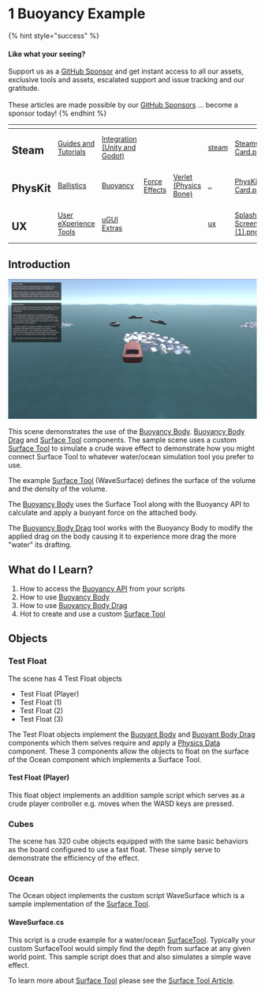 # 1 Buoyancy Example

{% hint style="success" %}
#### Like what your seeing?

Support us as a [GitHub Sponsor](../../../../become-a-sponsor/) and get instant access to all our assets, exclusive tools and assets, escalated support and issue tracking and our gratitude.\
\
These articles are made possible by our [GitHub Sponsors](../../../../become-a-sponsor/) ... become a sponsor today!
{% endhint %}

<table data-view="cards"><thead><tr><th></th><th></th><th></th><th></th><th></th><th data-hidden data-card-target data-type="content-ref"></th><th data-hidden data-card-cover data-type="files"></th></tr></thead><tbody><tr><td><h2>Steam</h2></td><td><a href="../../../../company/steam/">Guides and Tutorials</a></td><td><a href="../../../steamworks/">Integration (Unity and Godot)</a></td><td></td><td></td><td><a href="../../../../company/steam/">steam</a></td><td><a href="../../../../.gitbook/assets/Steamworks Card.png">Steamworks Card.png</a></td></tr><tr><td><h2>PhysKit</h2></td><td><a href="fantasy-style-ballistic-simulation.md">Ballistics</a></td><td><a href="1-buoyancy-example.md">Buoyancy</a></td><td><a href="1-force-effect-fields.md">Force Effects</a></td><td><a href="2-verlet-spring-skinned-mesh.md">Verlet (Physics Bone)</a></td><td><a href="../../">..</a></td><td><a href="../../../../.gitbook/assets/PhysKit Card.png">PhysKit Card.png</a></td></tr><tr><td><h2>UX</h2></td><td><a href="../../../ux/learning/core-concepts/">User eXperience Tools</a></td><td><a href="../../../ux/learning/ugui-extras/">uGUI Extras</a></td><td></td><td></td><td><a href="../../../ux/">ux</a></td><td><a href="../../../../.gitbook/assets/Splash Screen (1).png">Splash Screen (1).png</a></td></tr></tbody></table>

## Introduction

![](<../../../../.gitbook/assets/image (175) (1).png>)

This scene demonstrates the use of the [Buoyancy Body](../../components/buoyant-body.md). [Buoyancy Body Drag](../../components/buoyant-body-drag.md) and [Surface Tool](../../components/surface-tool.md) components. The sample scene uses a custom [Surface Tool](../../components/surface-tool.md) to simulate a crude wave effect to demonstrate how you might connect Surface Tool to whatever water/ocean simulation tool you prefer to use.

The example [Surface Tool](../../components/surface-tool.md) (WaveSurface) defines the surface of the volume and the density of the volume.

The [Buoyancy Body](../../components/buoyant-body.md) uses the Surface Tool along with the Buoyancy API to calculate and apply a buoyant force on the attached body.

The [Buoyancy Body Drag](../../components/buoyant-body-drag.md) tool works with the Buoyancy Body to modify the applied drag on the body causing it to experience more drag the more "water" its drafting.

## What do I Learn?

1. How to access the [Buoyancy API](../../api/buoyancy.md) from your scripts
2. How to use [Buoyancy Body](../../components/buoyant-body.md)
3. How to use [Buoyancy Body Drag](../../components/buoyant-body-drag.md)
4. Hot to create and use a custom [Surface Tool](../../components/surface-tool.md)

## Objects

### Test Float

The scene has 4 Test Float objects

* Test Float (Player)
* Test Float (1)
* Test Float (2)
* Test Float (3)

The Test Float objects implement the [Buoyant Body](../../components/buoyant-body.md) and [Buoyant Body Drag](../../components/buoyant-body-drag.md) components which them selves require and apply a [Physics Data](../../components/physics-data.md) component. These 3 components allow the objects to float on the surface of the Ocean component which implements a Surface Tool.

#### Test Float (Player)&#x20;

This float object implements an addition sample script which serves as a crude player controller e.g. moves when the WASD keys are pressed.

### Cubes

The scene has 320 cube objects equipped with the same basic behaviors as the board configured to use a fast float. These simply serve to demonstrate the efficiency of the effect.

### Ocean

The Ocean object implements the custom script WaveSurface which is a sample implementation of the [Surface Tool](../../components/surface-tool.md).

#### WaveSurface.cs

This script is a crude example for a water/ocean [SurfaceTool](../../components/surface-tool.md). Typically your custom SurfaceTool would simply find the depth from surface at any given world point. This sample script does that and also simulates a simple wave effect.

To learn more about [Surface Tool](../../components/surface-tool.md) please see the [Surface Tool Article](../../components/surface-tool.md).

